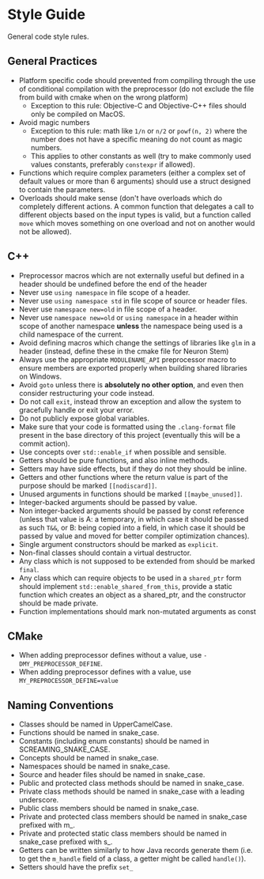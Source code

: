 # Style Guide
General code style rules.

## General Practices
- Platform specific code should prevented from compiling through the use of conditional compilation with the preprocessor (do not exclude the file from build with cmake when on the wrong platform)
  - Exception to this rule: Objective-C and Objective-C++ files should only be compiled on MacOS.
- Avoid magic numbers
  - Exception to this rule: math like `1/n` or `n/2` or `powf(n, 2)` where the number does not have a specific meaning do not count as magic numbers.
  - This applies to other constants as well (try to make commonly used values constants, preferably `constexpr` if allowed).
- Functions which require complex parameters (either a complex set of default values or more than 6 arguments) should use a struct designed to contain the parameters.
- Overloads should make sense (don't have overloads which do completely different actions. A common function that delegates a call to different objects based on the input types is valid, but a function called `move` which moves something on one overload and not on another would not be allowed).

## C++
- Preprocessor macros which are not externally useful but defined in a header should be undefined before the end of the header
- Never use `using namespace` in file scope of a header.
- Never use `using namespace std` in file scope of source or header files.
- Never use `namespace new=old` in file scope of a header.
- Never use `namespace new=old` or `using namespace` in a header within scope of another namespace **unless** the namespace being used is a child namespace of the current. 
- Avoid defining macros which change the settings of libraries like `glm` in a header (instead, define these in the cmake file for Neuron Stem)
- Always use the appropriate `MODULENAME_API` preprocessor macro to ensure members are exported properly when building shared libraries on Windows.
- Avoid `goto` unless there is **absolutely no other option**, and even then consider restructuring your code instead.
- Do not call `exit`, instead throw an exception and allow the system to gracefully handle or exit your error.
- Do not publicly expose global variables.
- Make sure that your code is formatted using the `.clang-format` file present in the base directory of this project (eventually this will be a commit action).
- Use concepts over `std::enable_if` when possible and sensible.
- Getters should be pure functions, and also inline methods.
- Setters may have side effects, but if they do not they should be inline.
- Getters and other functions where the return value is part of the purpose should be marked `[[nodiscard]]`.
- Unused arguments in functions should be marked `[[maybe_unused]]`.
- Integer-backed arguments should be passed by value.
- Non integer-backed arguments should be passed by const reference (unless that value is A: a temporary, in which case it should be passed as such `T&&`, or B: being copied into a field, in which case it should be passed by value and moved for better compiler optimization chances).
- Single argument constructors should be marked as `explicit`.
- Non-final classes should contain a virtual destructor.
- Any class which is not supposed to be extended from should be marked `final`.
- Any class which can require objects to be used in a `shared_ptr` form should implement `std::enable_shared_from_this`, provide a static function which creates an object as a shared_ptr, and the constructor should be made private.
- Function implementations should mark non-mutated arguments as const 

## CMake
- When adding preprocessor defines without a value, use `-DMY_PREPROCESSOR_DEFINE`.
- When adding preprocessor defines with a value, use `MY_PREPROCESSOR_DEFINE=value`

## Naming Conventions
- Classes should be named in UpperCamelCase.
- Functions should be named in snake_case.
- Constants (including enum constants) should be named in SCREAMING_SNAKE_CASE.
- Concepts should be named in snake_case.
- Namespaces should be named in snake_case.
- Source and header files should be named in snake_case.
- Public and protected class methods should be named in snake_case.
- Private class methods should be named in snake_case with a leading underscore.
- Public class members should be named in snake_case.
- Private and protected class members should be named in snake_case prefixed with m_.
- Private and protected static class members should be named in snake_case prefixed with s_.
- Getters can be written similarly to how Java records generate them (i.e. to get the `m_handle` field of a class, a getter might be called `handle()`).
- Setters should have the prefix `set_`